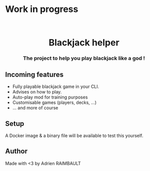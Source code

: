 # Work in progress

<h1 align="center">
  <br>
  Blackjack helper
  <br>
</h1>
<h3 align="center">
  The project to help you play blackjack like a god !
  <br>
</h3>

## Incoming features
- Fully playable blackjack game in your CLI.
- Advises on how to play.
- Auto-play mod for training purposes
- Customisable games (players, decks, ...)
- ... and more of course

## Setup
A Docker image & a binary file will be available to test this yourself.

## Author
Made with <3 by Adrien RAIMBAULT
